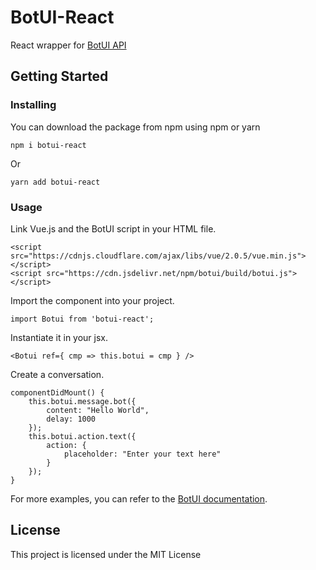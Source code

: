 # BotUI-React

React wrapper for [BotUI API](https://botui.org)

## Getting Started

### Installing

You can download the package from npm using npm or yarn

```
npm i botui-react
```
Or
```
yarn add botui-react
```

### Usage

Link Vue.js and the BotUI script in your HTML file.

```
<script src="https://cdnjs.cloudflare.com/ajax/libs/vue/2.0.5/vue.min.js"></script>
<script src="https://cdn.jsdelivr.net/npm/botui/build/botui.js"></script>
```

Import the component into your project.

```
import Botui from 'botui-react';
```

Instantiate it in your jsx.

```
<Botui ref={ cmp => this.botui = cmp } />
```

Create a conversation.

```
componentDidMount() {
    this.botui.message.bot({
        content: "Hello World",
        delay: 1000
    });
    this.botui.action.text({
        action: {
            placeholder: "Enter your text here"
        }
    });
}
```

For more examples, you can refer to the [BotUI documentation](https://docs.botui.org).

## License

This project is licensed under the MIT License